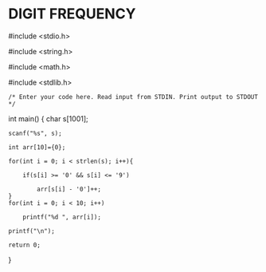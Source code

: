 # DIGIT FREQUENCY
#include <stdio.h>

#include <string.h>

#include <math.h>

#include <stdlib.h>




    /* Enter your code here. Read input from STDIN. Print output to STDOUT */ 

 
int main()
{
    char s[1001];
		
    scanf("%s", s);
		
    int arr[10]={0};
		
    for(int i = 0; i < strlen(s); i++){
		
        if(s[i] >= '0' && s[i] <= '9')
				
            arr[s[i] - '0']++;
    }
    for(int i = 0; i < 10; i++)
		
        printf("%d ", arr[i]);
				
    printf("\n");
    
    return 0;
}
